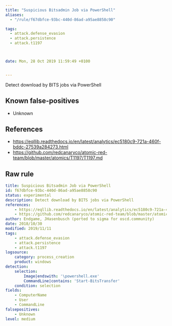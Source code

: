 ```yaml
---
title: "Suspicious Bitsadmin Job via PowerShell"
aliases:
  - "/rule/f67dbfce-93bc-440d-86ad-a95ae8858c90"

tags:
  - attack.defense_evasion
  - attack.persistence
  - attack.t1197



date: Mon, 28 Oct 2019 11:59:49 +0100


---
```


Detect download by BITS jobs via PowerShell

<!--more-->


## Known false-positives

* Unknown



## References

* https://eqllib.readthedocs.io/en/latest/analytics/ec5180c9-721a-460f-bddc-27539a284273.html
* https://github.com/redcanaryco/atomic-red-team/blob/master/atomics/T1197/T1197.md


## Raw rule
```yaml
title: Suspicious Bitsadmin Job via PowerShell
id: f67dbfce-93bc-440d-86ad-a95ae8858c90
status: experimental
description: Detect download by BITS jobs via PowerShell
references:
    - https://eqllib.readthedocs.io/en/latest/analytics/ec5180c9-721a-460f-bddc-27539a284273.html
    - https://github.com/redcanaryco/atomic-red-team/blob/master/atomics/T1197/T1197.md
author: Endgame, JHasenbusch (ported to sigma for oscd.community)
date: 2018/10/30
modified: 2019/11/11
tags:
    - attack.defense_evasion
    - attack.persistence
    - attack.t1197
logsource:
    category: process_creation
    product: windows
detection:
    selection:
        Image|endswith: '\powershell.exe'
        CommandLine|contains: 'Start-BitsTransfer'
    condition: selection
fields:
    - ComputerName
    - User
    - CommandLine
falsepositives:
    - Unknown
level: medium

```
